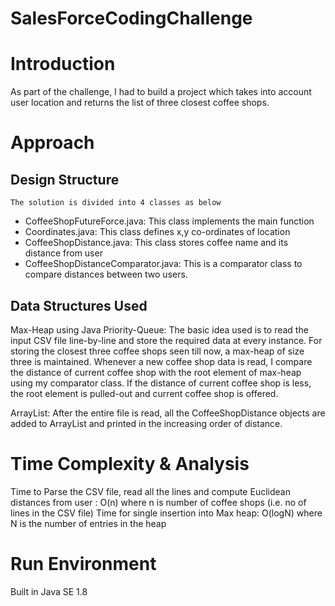 # SalesForceCodingChallenge


# Introduction
As part of the challenge, I had to build a project which takes into account user location and returns the list of three closest coffee shops.

# Approach 

## Design Structure
	The solution is divided into 4 classes as below
- CoffeeShopFutureForce.java: This class implements the main function
- Coordinates.java: This class defines x,y co-ordinates of location
- CoffeeShopDistance.java: This class stores coffee name and its distance from user
- CoffeeShopDistanceComparator.java: This is a comparator class to compare distances between two users.

## Data Structures Used

Max-Heap using Java Priority-Queue: The basic idea used is to read the input CSV file line-by-line and store the required data at every	instance. For storing the closest three coffee shops seen till now, a max-heap of  size three is maintained. Whenever a new coffee shop data is read, I compare the distance of current coffee shop with the root element of max-heap using my comparator class. If the distance of current coffee shop is less, the root element is pulled-out and current coffee shop is offered. 

ArrayList: After the entire file is read, all the CoffeeShopDistance objects are added to ArrayList and printed in the increasing order of distance.

# Time Complexity & Analysis 

Time to Parse the CSV file, read all the lines and compute Euclidean distances from user : O(n) where n is number of coffee shops (i.e. no of lines in the CSV file)
Time for single insertion into Max heap: O(logN) where N is the number of entries in the heap

# Run Environment  
Built in Java SE 1.8
